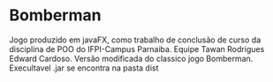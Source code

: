 # Bomberman
Jogo produzido em javaFX, como trabalho de conclusão de curso da disciplina de POO do IFPI-Campus Parnaiba. Equipe Tawan Rodrigues Edward Cardoso.
Versão modificada do  classico jogo Bomberman.
Execultavel .jar se encontra na pasta dist
